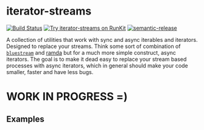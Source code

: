 # iterator-streams

[![Build Status](https://travis-ci.org/reconbot/iterator-streams.svg?branch=master)](https://travis-ci.org/reconbot/iterator-streams) [![Try iterator-streams on RunKit](https://badge.runkitcdn.com/iterator-streams.svg)](https://npm.runkit.com/iterator-streams) [![semantic-release](https://img.shields.io/badge/%20%20%F0%9F%93%A6%F0%9F%9A%80-semantic--release-e10079.svg)](https://github.com/semantic-release/semantic-release)

A collection of utilities that work with sync and async iterables and iterators. Designed to replace your streams. Think some sort of combination of [`bluestream`](https://www.npmjs.com/package/bluestream) and [ramda](http://ramdajs.com/) but for a much more simple construct, async iterators. The goal is to make it dead easy to replace your stream based processes with async iterators, which in general should make your code smaller, faster and have less bugs.

# WORK IN PROGRESS =)

## Examples

```js


```
